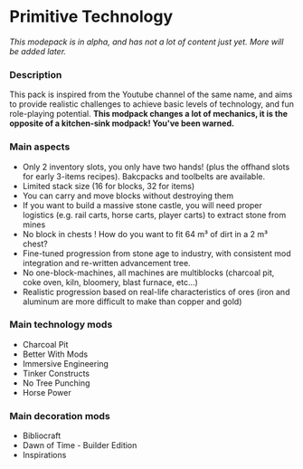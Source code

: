 # Primitive Technology

_This modepack is in alpha, and has not a lot of content just yet. More will be added later._

### Description
This pack is inspired from the Youtube channel of the same name, and aims to provide realistic challenges to achieve basic levels of technology, and fun role-playing potential. **This modpack changes a lot of mechanics, it is the opposite of a kitchen-sink modpack! You've been warned.**

### Main aspects
 * Only 2 inventory slots, you only have two hands! (plus the offhand slots for early 3-items recipes). Bakcpacks and toolbelts are available.
 * Limited stack size (16 for blocks, 32 for items)
* You can carry and move blocks without destroying them
 * If you want to build a massive stone castle, you will need proper logistics (e.g. rail carts, horse carts, player carts) to extract stone from mines
 * No block in chests ! How do you want to fit 64 m³ of dirt in a 2 m³ chest?
 * Fine-tuned progression from stone age to industry, with consistent mod integration and re-written advancement tree.
 * No one-block-machines, all machines are multiblocks (charcoal pit, coke oven, kiln, bloomery, blast furnace, etc...)
 * Realistic progression based on real-life characteristics of ores (iron and aluminum are more difficult to make than copper and gold)

### Main technology mods
 * Charcoal Pit
 * Better With Mods
 * Immersive Engineering
 * Tinker Constructs
 * No Tree Punching
 * Horse Power

### Main decoration mods
 * Bibliocraft
 * Dawn of Time - Builder Edition
 * Inspirations